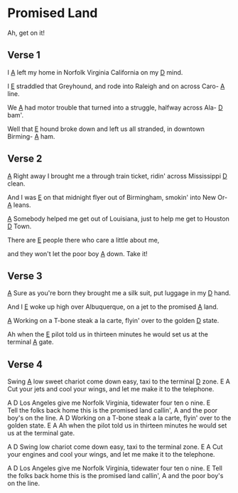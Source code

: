 # Promised Land

Ah, get on it!

## Verse 1

I [A] left my home in Norfolk Virginia California on my [D] mind.

I [E] straddled that Greyhound, and rode into Raleigh and on across Caro- [A] line.

We [A] had motor trouble that turned into a struggle, halfway across Ala- [D] bam'.

Well that [E] hound broke down and left us all stranded, in downtown Birming- [A] ham.

## Verse 2

[A] Right away I brought me a through train ticket, ridin' across Mississippi [D] clean.

And I was [E] on that midnight flyer out of Birmingham, smokin' into New Or- [A] leans.

[A]  Somebody helped me get out of Louisiana, just to help me get to Houston [D] Town.

There are [E] people there who care a little about me,

and they won't let the poor boy [A] down. Take it!

## Verse 3

[A] Sure as you're born they brought me a silk suit, put luggage in my [D] hand.

And I [E] woke up high over Albuquerque, on a jet to the promised [A] land.

[A] Working on a T-bone steak a la carte, flyin' over to the golden [D] state.

Ah when the [E] pilot told us in thirteen minutes he would set us at the terminal [A] gate.

## Verse 4

Swing [A] low sweet chariot come down easy, taxi to the terminal [D] zone.
E                                                                   A
Cut your jets and cool your wings, and let me make it to the telephone.

A                                                          D
Los Angeles give me Norfolk Virginia, tidewater four ten o nine.
E     
Tell the folks back home this is the promised land callin',
                          A
                          and the poor boy's on the line.
A                                                                  D
Working on a T-bone steak a la carte, flyin' over to the golden state.
E                                                                             A
Ah when the pilot told us in thirteen minutes he would set us at the terminal gate.

A                                                      D
Swing low chariot come down easy, taxi to the terminal zone.
E                                                                   A
Cut your engines and cool your wings, and let me make it to the telephone.

A                                                          D
Los Angeles give me Norfolk Virginia, tidewater four ten o nine.
E
Tell the folks back home this is the promised land callin',
                          A
                          and the poor boy's on the line.







[A]: https://www.chordbank.com/chords/a-major/  "A major"
[Am]: https://www.chordbank.com/chords/a-minor/  "A minor"
[B]: https://www.chordbank.com/chords/b-major/  "B major"
[Bm]: https://www.chordbank.com/chords/b-minor/  "B minor"
[C]: https://www.chordbank.com/chords/c-major/  "C major"
[C6]: https://www.chordbank.com/chords/c-major/  "C major"
[D]: https://www.chordbank.com/chords/d-major/  "D major"
[Dm]: https://www.chordbank.com/chords/d-minor/  "D minor"
[E]: https://www.chordbank.com/chords/e-major/  "E major"
[E7]: https://www.chordbank.com/chords/e-major/  "E7"
[Esus4]: https://www.chordbank.com/chords/e-major/  "Esus4"
[E7sus4]: https://www.chordbank.com/chords/e-major/  "E7sus4"
[F]: https://www.chordbank.com/chords/f-major/  "F major"
[F#]: https://www.chordbank.com/chords/f-sharp-major/  "F# major"
[F#m]: https://www.chordbank.com/chords/f-sharp-minor/  "F# minor"
[G]: https://www.chordbank.com/chords/g-major/  "G major"